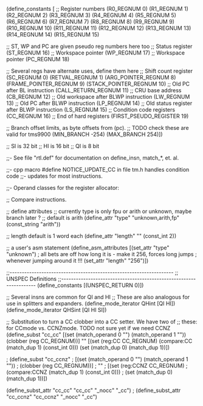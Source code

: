(define_constants
  [
   ;; Register numbers
   (R0_REGNUM     	  0)
   (R1_REGNUM     	  1)
   (R2_REGNUM     	  2)
   (R3_REGNUM     	  3)
   (R4_REGNUM     	  4)
   (R5_REGNUM     	  5)
   (R6_REGNUM     	  6)
   (R7_REGNUM     	  7)
   (R8_REGNUM     	  8)
   (R9_REGNUM     	  9)
   (R10_REGNUM     	  10)
   (R11_REGNUM     	  11)
   (R12_REGNUM     	  12)
   (R13_REGNUM     	  13)
   (R14_REGNUM     	  14)
   (R15_REGNUM     	  15)

   ;; ST, WP and PC are given pseudo reg numbers here too
   ;; Status register
   (ST_REGNUM	   	  16)
   ;; Workspace pointer
   (WP_REGNUM		  17)
   ;; Workspace pointer
   (PC_REGNUM		  18)

   ;; Several regs have alternate uses, define them here
   ;; Shift count register
   (SC_REGNUM     	  0)
   (RETVAL_REGNUM     	  1)
   (ARG_POINTER_REGNUM	  8)
   (FRAME_POINTER_REGNUM  9)
   (STACK_POINTER_REGNUM  10)
   ;; Old PC after BL instruction
   (CALL_RETURN_REGNUM		  11)
   ;; CRU base address
   (CB_REGNUM		  12)
   ;; Old workspace after BLWP instruction
   (LW_REGNUM		  13)
   ;; Old PC after BLWP instruction
   (LP_REGNUM		  14)
   ;; Old status register after BLWP instruction
   (LS_REGNUM		  15)
   ;; Condition code registers
   (CC_REGNUM             16)
   ;; End of hard registers
   (FIRST_PSEUDO_REGISTER 19)
   
   ;; Branch offset limits, as byte offsets from (pc).
   ;; TODO check these are valid for tms9900
   (MIN_BRANCH            -254)
   (MAX_BRANCH            254)])

;; SI is 32 bit
;; HI is 16 bit
;; QI is 8 bit 

;;- See file "rtl.def" for documentation on define_insn, match_*, et. al.

;;- cpp macro #define NOTICE_UPDATE_CC in file tm.h handles condition code
;;- updates for most instructions.

;;- Operand classes for the register allocator:

;; Compare instructions.


;; define attributes
;; currently type is only fpu or arith or unknown, maybe branch later ?
;; default is arith
(define_attr "type" "unknown,arith,fp" (const_string "arith"))

;; length default is 1 word each
(define_attr "length" "" (const_int 2))

;; a user's asm statement
(define_asm_attributes
  [(set_attr "type" "unknown")
; all bets are off how long it is - make it 256, forces long jumps 
; whenever jumping around it !!!
   (set_attr "length" "256")])

;;-------------------------------------------------------------------
;;  UNSPEC Definitions
;;-------------------------------------------------------------------
(define_constants
  [(UNSPEC_RETURN  0)])

;; Several insns are common for QI and HI
;; These are also analogous for use in splitters and expanders.
(define_mode_iterator QHint [QI HI])
(define_mode_iterator QHSint [QI HI SI])

;; Substitution to turn a CC clobber into a CC setter.  We have two of
;; these: for CCmode vs. CCNZmode.  TODO not sure yet if we need CCNZ
(define_subst "cc_cc"
  [(set (match_operand 0 "") (match_operand 1 ""))
   (clobber (reg CC_REGNUM))]
  ""
  [(set (reg:CC CC_REGNUM)
	(compare:CC (match_dup 1) (const_int 0)))
   (set (match_dup 0) (match_dup 1))])

; (define_subst "cc_ccnz"
;   [(set (match_operand 0 "") (match_operand 1 ""))
;    (clobber (reg CC_REGNUM))]
;   ""
;   [(set (reg:CCNZ CC_REGNUM)
; 	(compare:CCNZ (match_dup 1) (const_int 0)))
;    (set (match_dup 0) (match_dup 1))])

(define_subst_attr "cc_cc" "cc_cc" "_nocc" "_cc")
; (define_subst_attr "cc_ccnz" "cc_ccnz" "_nocc" "_cc")
